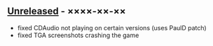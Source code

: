 ## [Unreleased](https://github.com/rr-/TR2X/compare/stable...develop) - ××××-××-××
- fixed CDAudio not playing on certain versions (uses PaulD patch)
- fixed TGA screenshots crashing the game
